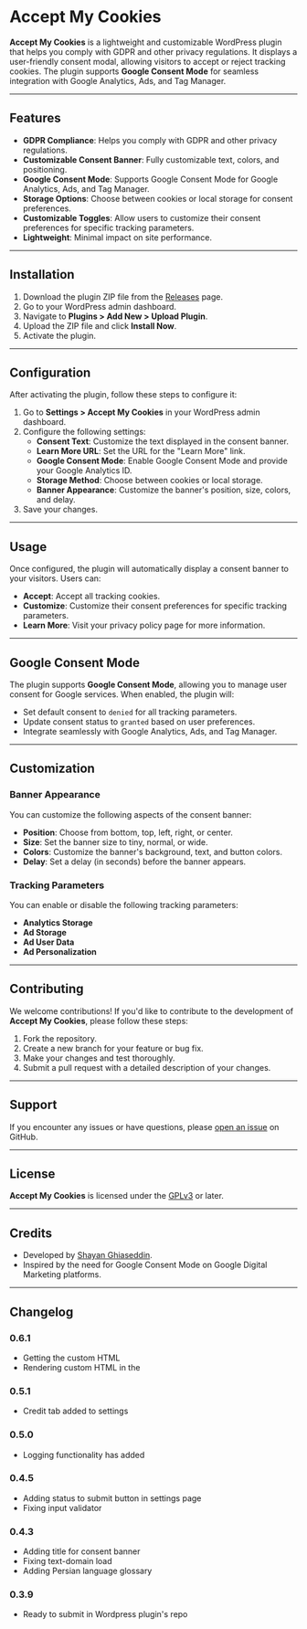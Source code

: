 # Accept My Cookies

**Accept My Cookies** is a lightweight and customizable WordPress plugin that helps you comply with GDPR and other privacy regulations. It displays a user-friendly consent modal, allowing visitors to accept or reject tracking cookies. The plugin supports **Google Consent Mode** for seamless integration with Google Analytics, Ads, and Tag Manager.

---

## Features

- **GDPR Compliance**: Helps you comply with GDPR and other privacy regulations.
- **Customizable Consent Banner**: Fully customizable text, colors, and positioning.
- **Google Consent Mode**: Supports Google Consent Mode for Google Analytics, Ads, and Tag Manager.
- **Storage Options**: Choose between cookies or local storage for consent preferences.
- **Customizable Toggles**: Allow users to customize their consent preferences for specific tracking parameters.
- **Lightweight**: Minimal impact on site performance.

---

## Installation

1. Download the plugin ZIP file from the [Releases](https://github.com/sghiaseddin/accept-my-cookies/releases) page.
2. Go to your WordPress admin dashboard.
3. Navigate to **Plugins > Add New > Upload Plugin**.
4. Upload the ZIP file and click **Install Now**.
5. Activate the plugin.

---

## Configuration

After activating the plugin, follow these steps to configure it:

1. Go to **Settings > Accept My Cookies** in your WordPress admin dashboard.
2. Configure the following settings:
   - **Consent Text**: Customize the text displayed in the consent banner.
   - **Learn More URL**: Set the URL for the "Learn More" link.
   - **Google Consent Mode**: Enable Google Consent Mode and provide your Google Analytics ID.
   - **Storage Method**: Choose between cookies or local storage.
   - **Banner Appearance**: Customize the banner's position, size, colors, and delay.
3. Save your changes.

---

## Usage

Once configured, the plugin will automatically display a consent banner to your visitors. Users can:
- **Accept**: Accept all tracking cookies.
- **Customize**: Customize their consent preferences for specific tracking parameters.
- **Learn More**: Visit your privacy policy page for more information.

---

## Google Consent Mode

The plugin supports **Google Consent Mode**, allowing you to manage user consent for Google services. When enabled, the plugin will:
- Set default consent to `denied` for all tracking parameters.
- Update consent status to `granted` based on user preferences.
- Integrate seamlessly with Google Analytics, Ads, and Tag Manager.

---

## Customization

### Banner Appearance
You can customize the following aspects of the consent banner:
- **Position**: Choose from bottom, top, left, right, or center.
- **Size**: Set the banner size to tiny, normal, or wide.
- **Colors**: Customize the banner's background, text, and button colors.
- **Delay**: Set a delay (in seconds) before the banner appears.

### Tracking Parameters
You can enable or disable the following tracking parameters:
- **Analytics Storage**
- **Ad Storage**
- **Ad User Data**
- **Ad Personalization**

---

## Contributing

We welcome contributions! If you'd like to contribute to the development of **Accept My Cookies**, please follow these steps:

1. Fork the repository.
2. Create a new branch for your feature or bug fix.
3. Make your changes and test thoroughly.
4. Submit a pull request with a detailed description of your changes.

---

## Support

If you encounter any issues or have questions, please [open an issue](https://github.com/sghiaseddin/accept-my-cookies/issues) on GitHub.

---

## License

**Accept My Cookies** is licensed under the [GPLv3](https://www.gnu.org/licenses/gpl-3.0.html) or later.

---

## Credits

- Developed by [Shayan Ghiaseddin](https://sghiaseddin.com).
- Inspired by the need for Google Consent Mode on Google Digital Marketing platforms.

---

## Changelog

### 0.6.1 

- Getting the custom HTML
- Rendering custom HTML in the <head>

### 0.5.1 

- Credit tab added to settings

### 0.5.0

- Logging functionality has added

### 0.4.5

- Adding status to submit button in settings page
- Fixing input validator

### 0.4.3
- Adding title for consent banner
- Fixing text-domain load
- Adding Persian language glossary

### 0.3.9
- Ready to submit in Wordpress plugin's repo